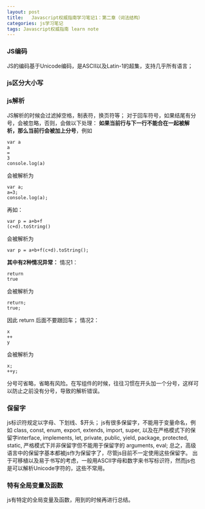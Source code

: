 ```yaml
---
layout: post
title:   Javascript权威指南学习笔记1：第二章（词法结构）
categories: js学习笔记
tags: Javascript权威指南 learn note
---
```


### JS编码
JS的编码基于Unicode编码，是ASCII以及Latin-1的超集，支持几乎所有语言；
### js区分大小写
### js解析
JS解析的时候会过滤掉空格，制表符，换页符等；
对于回车符号，如果结尾有分号，会被忽略，否则，会做以下处理：
**如果当前行与下一行不能合在一起被解析，那么当前行会被加上分号**，例如
```
var a  
a  
=  
3  
console.log(a)
```
会被解析为
```
var a;  
a=3;  
console.log(a);
```
再如：
```
var p = a+b+f  
(c+d).toString()
```
会被解析为
```
var p = a+b+f(c+d).toString(); 
```

**其中有2种情况异常：**
情况1：
```
return  
true 
```
会被解析为
```
return;  
true;
```
因此 return 后面不要跟回车；
情况2：
```
x  
++  
y
```
会被解析为
```
x;  
++y;  
```
分号可省略，省略有风险。在写组件的时候，往往习惯在开头加一个分号，这样可以防止之前没有分号，导致的解析错误。
### 保留字
js标识符规定以字母、下划线、$开头；
js有很多保留字，不能用于变量命名，例如 class, const, enum, export, extends, import, super, 以及在严格模式下的保留字interface, implements, let, private, public, yield, package, protected, static, 严格模式下并非保留字但不能用于保留字的 arguments, eval;
总之，高级语言中的保留字基本都被js作为保留字了，尽管js目前不一定使用这些保留字。
出于可移植以及易于书写的考虑，一般用ASCII字母和数字来书写标识符，然而js也是可以解析Unicode字符的，这些不常用。
### 特有全局变量及函数
js有特定的全局变量及函数，用到的时候再进行总结。

